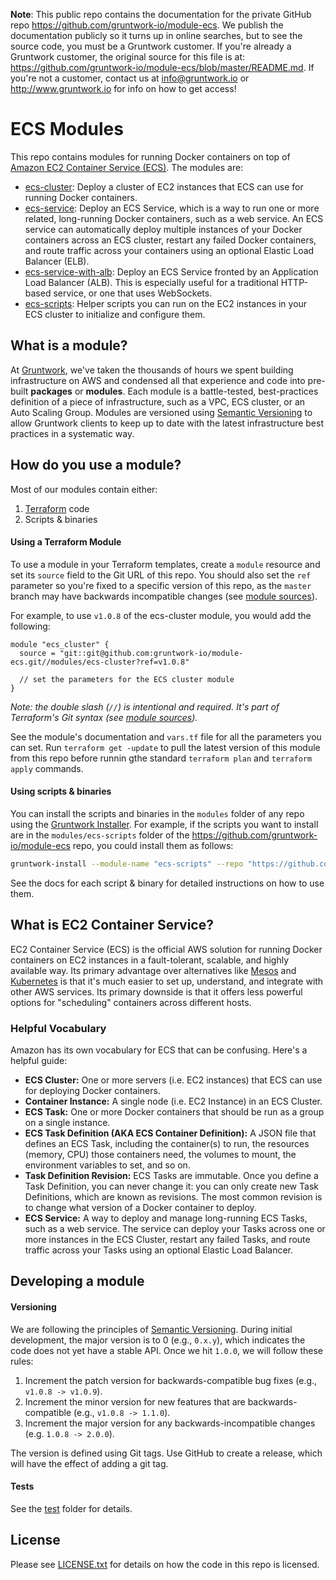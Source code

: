 **Note**: This public repo contains the documentation for the private GitHub repo <https://github.com/gruntwork-io/module-ecs>.
We publish the documentation publicly so it turns up in online searches, but to see the source code, you must be a Gruntwork customer.
If you're already a Gruntwork customer, the original source for this file is at: <https://github.com/gruntwork-io/module-ecs/blob/master/README.md>.
If you're not a customer, contact us at <info@gruntwork.io> or <http://www.gruntwork.io> for info on how to get access!

# ECS Modules

This repo contains modules for running Docker containers on top of [Amazon EC2 Container Service
(ECS)](https://aws.amazon.com/ecs/). The modules are:
    
* [ecs-cluster](/modules/ecs-cluster): Deploy a cluster of EC2 instances that ECS can use for running Docker
  containers.
* [ecs-service](/modules/ecs-service): Deploy an ECS Service, which is a way to run one or more related, long-running
  Docker containers, such as a web service. An ECS service can automatically deploy multiple instances of your Docker
  containers across an ECS cluster, restart any failed Docker containers, and route traffic across your containers
  using an optional Elastic Load Balancer (ELB).
* [ecs-service-with-alb](/modules/ecs-service-with-alb): Deploy an ECS Service fronted by an Application Load Balancer
  (ALB). This is especially useful for a traditional HTTP-based service, or one that uses WebSockets.
* [ecs-scripts](/modules/ecs-scripts): Helper scripts you can run on the EC2 instances in your ECS cluster to
  initialize and configure them.

## What is a module?

At [Gruntwork](http://www.gruntwork.io), we've taken the thousands of hours we spent building infrastructure on AWS and
condensed all that experience and code into pre-built **packages** or **modules**. Each module is a battle-tested,
best-practices definition of a piece of infrastructure, such as a VPC, ECS cluster, or an Auto Scaling Group. Modules
are versioned using [Semantic Versioning](http://semver.org/) to allow Gruntwork clients to keep up to date with the
latest infrastructure best practices in a systematic way.

## How do you use a module?

Most of our modules contain either:

1. [Terraform](https://www.terraform.io/) code
1. Scripts & binaries

#### Using a Terraform Module

To use a module in your Terraform templates, create a `module` resource and set its `source` field to the Git URL of
this repo. You should also set the `ref` parameter so you're fixed to a specific version of this repo, as the `master`
branch may have backwards incompatible changes (see [module
sources](https://www.terraform.io/docs/modules/sources.html)).

For example, to use `v1.0.8` of the ecs-cluster module, you would add the following:

```hcl
module "ecs_cluster" {
  source = "git::git@github.com:gruntwork-io/module-ecs.git//modules/ecs-cluster?ref=v1.0.8"

  // set the parameters for the ECS cluster module
}
```

*Note: the double slash (`//`) is intentional and required. It's part of Terraform's Git syntax (see [module
sources](https://www.terraform.io/docs/modules/sources.html)).*

See the module's documentation and `vars.tf` file for all the parameters you can set. Run `terraform get -update` to
pull the latest version of this module from this repo before runnin gthe standard  `terraform plan` and
`terraform apply` commands.

#### Using scripts & binaries

You can install the scripts and binaries in the `modules` folder of any repo using the [Gruntwork
Installer](https://github.com/gruntwork-io/gruntwork-installer). For example, if the scripts you want to install are
in the `modules/ecs-scripts` folder of the https://github.com/gruntwork-io/module-ecs repo, you could install them
as follows:

```bash
gruntwork-install --module-name "ecs-scripts" --repo "https://github.com/gruntwork-io/module-ecs" --tag "0.0.1"
```

See the docs for each script & binary for detailed instructions on how to use them.

## What is EC2 Container Service?

EC2 Container Service (ECS) is the official AWS solution for running Docker containers on EC2 instances in a
fault-tolerant, scalable, and highly available way. Its primary advantage over alternatives like
[Mesos](http://mesos.apache.org/) and [Kubernetes](http://kubernetes.io/) is that it's much easier to set up,
understand, and integrate with other AWS services. Its primary downside is that it offers less powerful options for
"scheduling" containers across different hosts.

### Helpful Vocabulary

Amazon has its own vocabulary for ECS that can be confusing. Here's a helpful guide:

- **ECS Cluster:** One or more servers (i.e. EC2 instances) that ECS can use for deploying Docker containers.
- **Container Instance:** A single node (i.e. EC2 Instance) in an ECS Cluster.
- **ECS Task:** One or more Docker containers that should be run as a group on a single instance.
- **ECS Task Definition (AKA ECS Container Definition):** A JSON file that defines an ECS Task, including the
  container(s) to run, the resources (memory, CPU) those containers need, the volumes to mount, the environment
  variables to set, and so on.
- **Task Definition Revision:** ECS Tasks are immutable. Once you define a Task Definition, you can never change it:
  you can only create new Task Definitions, which are known as revisions. The most common revision is to change what
  version of a Docker container to deploy.
- **ECS Service:** A way to deploy and manage long-running ECS Tasks, such as a web service. The service can deploy
  your Tasks across one or more instances in the ECS Cluster, restart any failed Tasks, and route traffic across your
  Tasks using an optional Elastic Load Balancer.

## Developing a module

#### Versioning

We are following the principles of [Semantic Versioning](http://semver.org/). During initial development, the major
version is to 0 (e.g., `0.x.y`), which indicates the code does not yet have a stable API. Once we hit `1.0.0`, we will
follow these rules:

1. Increment the patch version for backwards-compatible bug fixes (e.g., `v1.0.8 -> v1.0.9`).
2. Increment the minor version for new features that are backwards-compatible (e.g., `v1.0.8 -> 1.1.0`).
3. Increment the major version for any backwards-incompatible changes (e.g. `1.0.8 -> 2.0.0`).

The version is defined using Git tags.  Use GitHub to create a release, which will have the effect of adding a git tag.

#### Tests

See the [test](/test) folder for details.

## License

Please see [LICENSE.txt](/LICENSE.txt) for details on how the code in this repo is licensed.
